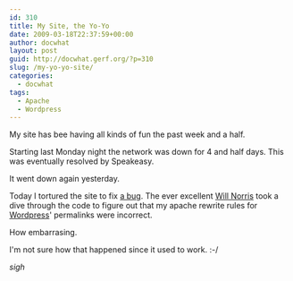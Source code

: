 ```yaml
---
id: 310
title: My Site, the Yo-Yo
date: 2009-03-18T22:37:59+00:00
author: docwhat
layout: post
guid: http://docwhat.gerf.org/?p=310
slug: /my-yo-yo-site/
categories:
  - docwhat
tags:
  - Apache
  - Wordpress
---
```

My site has bee having all kinds of fun the past week and a half.

Starting last Monday night the network was down for 4 and half days. This was eventually resolved by Speakeasy.

It went down again yesterday.

Today I tortured the site to fix [a bug](http://code.google.com/p/diso/issues/detail?id=101). The ever excellent [Will Norris](http://willnorris.com/) took a dive through the code to figure out that my apache rewrite rules for [Wordpress](http://wordpress.org/)' permalinks were incorrect.

How embarrasing.

I'm not sure how that happened since it used to work. :-/

*sigh*
